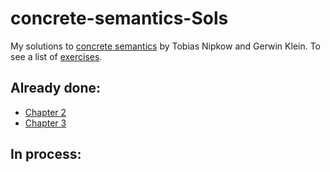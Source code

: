 # concrete-semantics-Sols
My solutions to [concrete
semantics](http://www.concrete-semantics.org) by Tobias Nipkow and
Gerwin Klein. To see a list of
[exercises](http://www.concrete-semantics.org/Exercises/exercises.pdf). 

## Already done:
+ [Chapter 2](https://github.com/EduPH/concrete-semantics-Sols/blob/master/Chapter2.thy)
+ [Chapter 3](https://github.com/EduPH/concrete-semantics-Sols/blob/master/Chapter3.thy) 

## In process: 

